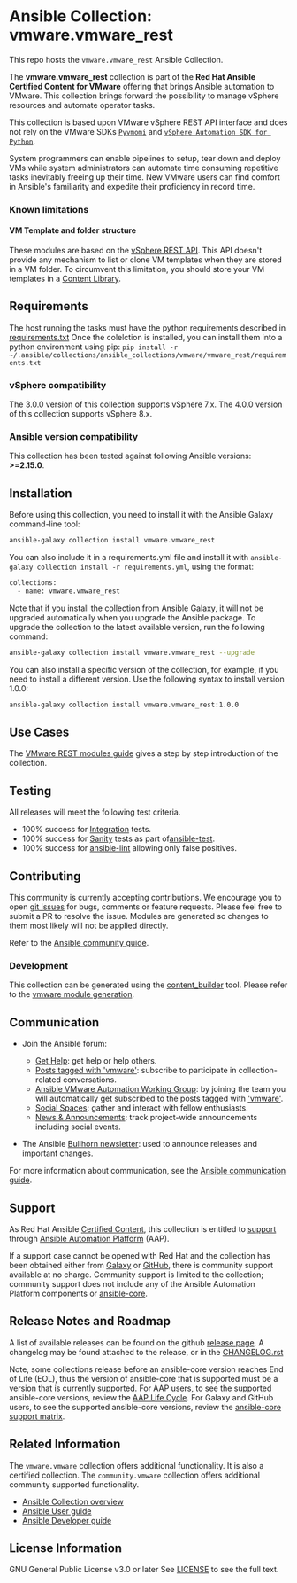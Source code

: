 # Ansible Collection: vmware.vmware_rest

This repo hosts the `vmware.vmware_rest` Ansible Collection.

The **vmware.vmware_rest** collection is part of the **Red Hat Ansible Certified Content for VMware** offering that brings Ansible automation to VMware. This collection brings forward the possibility to manage vSphere resources and automate operator tasks.

This collection is based upon VMware vSphere REST API interface and does not rely on the VMware SDKs [`Pyvmomi`](https://github.com/vmware/pyvmomi) and [`vSphere Automation SDK for Python`](https://github.com/vmware/vsphere-automation-sdk-python).

System programmers can enable pipelines to setup, tear down and deploy VMs while system administrators can automate time consuming repetitive tasks inevitably freeing up their time. New VMware users can find comfort in Ansible's familiarity and expedite their proficiency in record time.

### Known limitations

#### VM Template and folder structure

These modules are based on the [vSphere REST API](https://developer.vmware.com/apis/vsphere-automation/latest/). This API doesn't provide any mechanism to list or clone VM templates when they are stored in a VM folder.
To circumvent this limitation, you should store your VM templates in a [Content Library](https://docs.vmware.com/en/VMware-vSphere/7.0/com.vmware.vsphere.vm_admin.doc/GUID-254B2CE8-20A8-43F0-90E8-3F6776C2C896.html).


## Requirements

The host running the tasks must have the python requirements described in [requirements.txt](./requirements.txt)
Once the colelction is installed, you can install them into a python environment using pip: `pip install -r ~/.ansible/collections/ansible_collections/vmware/vmware_rest/requirements.txt`

### vSphere compatibility

The 3.0.0 version of this collection supports vSphere 7.x.
The 4.0.0 version of this collection supports vSphere 8.x.

### Ansible version compatibility

This collection has been tested against following Ansible versions: **>=2.15.0**.


## Installation

Before using this collection, you need to install it with the Ansible Galaxy command-line tool:

```sh
ansible-galaxy collection install vmware.vmware_rest
```

You can also include it in a requirements.yml file and install it with `ansible-galaxy collection install -r requirements.yml`, using the format:

```sh
collections:
  - name: vmware.vmware_rest
```

Note that if you install the collection from Ansible Galaxy, it will not be upgraded automatically when you upgrade the Ansible package.
To upgrade the collection to the latest available version, run the following command:

```sh
ansible-galaxy collection install vmware.vmware_rest --upgrade
```

You can also install a specific version of the collection, for example, if you need to install a different version. Use the following syntax to install version 1.0.0:

```sh
ansible-galaxy collection install vmware.vmware_rest:1.0.0
```


## Use Cases

The [VMware REST modules guide](https://docs.ansible.com/ansible/devel/collections/vmware/vmware_rest/docsite/guide_vmware_rest.html) gives a step by step introduction of the collection.


## Testing

All releases will meet the following test criteria.

* 100% success for [Integration](./tests/integration) tests.
* 100% success for [Sanity](https://docs.ansible.com/ansible/latest/dev_guide/testing/sanity/index.html#all-sanity-tests) tests as part of[ansible-test](https://docs.ansible.com/ansible/latest/dev_guide/testing.html#run-sanity-tests).
* 100% success for [ansible-lint](https://ansible.readthedocs.io/projects/lint/) allowing only false positives.


## Contributing

This community is currently accepting contributions. We encourage you to open [git issues](https://github.com/ansible-collections/vmware.vmware_rest/issues) for bugs, comments or feature requests.
Please feel free to submit a PR to resolve the issue. Modules are generated so changes to them most likely will not be applied directly.

Refer to the [Ansible community guide](https://docs.ansible.com/ansible/devel/community/index.html).

### Development

This collection can be generated using the [content_builder](https://github.com/ansible-community/ansible.content_builder) tool. Please refer to the [vmware module generation](https://github.com/ansible-collections/vmware.vmware_rest/blob/main/development.md).


## Communication

* Join the Ansible forum:
  * [Get Help](https://forum.ansible.com/c/help/6): get help or help others.
  * [Posts tagged with 'vmware'](https://forum.ansible.com/tag/vmware): subscribe to participate in collection-related conversations.
  * [Ansible VMware Automation Working Group](https://forum.ansible.com/g/ansible-vmware): by joining the team you will automatically get subscribed to the posts tagged with ['vmware'](https://forum.ansible.com/tag/vmware).
  * [Social Spaces](https://forum.ansible.com/c/chat/4): gather and interact with fellow enthusiasts.
  * [News & Announcements](https://forum.ansible.com/c/news/5): track project-wide announcements including social events.

* The Ansible [Bullhorn newsletter](https://docs.ansible.com/ansible/devel/community/communication.html#the-bullhorn): used to announce releases and important changes.

For more information about communication, see the [Ansible communication guide](https://docs.ansible.com/ansible/devel/community/communication.html).


## Support

As Red Hat Ansible [Certified Content](https://catalog.redhat.com/software/search?target_platforms=Red%20Hat%20Ansible%20Automation%20Platform), this collection is entitled to [support](https://access.redhat.com/support/) through [Ansible Automation Platform](https://www.redhat.com/en/technologies/management/ansible) (AAP).

If a support case cannot be opened with Red Hat and the collection has been obtained either from [Galaxy](https://galaxy.ansible.com/ui/) or [GitHub](https://github.com/ansible-collections/vmware.vmware_rest), there is community support available at no charge. Community support is limited to the collection; community support does not include any of the Ansible Automation Platform components or [ansible-core](https://github.com/ansible/ansible).


## Release Notes and Roadmap

A list of available releases can be found on the github [release page](https://github.com/ansible-collections/vmware.vmware_rest/releases).
A changelog may be found attached to the release, or in the [CHANGELOG.rst](CHANGELOG.rst)

Note, some collections release before an ansible-core version reaches End of Life (EOL), thus the version of ansible-core that is supported must be a version that is currently supported.
For AAP users, to see the supported ansible-core versions, review the [AAP Life Cycle](https://access.redhat.com/support/policy/updates/ansible-automation-platform).
For Galaxy and GitHub users, to see the supported ansible-core versions, review the [ansible-core support matrix](https://docs.ansible.com/ansible/latest/reference_appendices/release_and_maintenance.html#ansible-core-support-matrix).


## Related Information

The `vmware.vmware` collection offers additional functionality. It is also a certified collection.
The `community.vmware` collection offers additional community supported functionality.

- [Ansible Collection overview](https://github.com/ansible-collections/overview)
- [Ansible User guide](https://docs.ansible.com/ansible/latest/user_guide/index.html)
- [Ansible Developer guide](https://docs.ansible.com/ansible/latest/dev_guide/index.html)

## License Information

GNU General Public License v3.0 or later
See [LICENSE](LICENSE) to see the full text.
